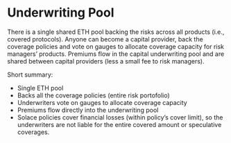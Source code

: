 # Underwriting Pool

There is a single shared ETH pool backing the risks across all products (i.e., covered protocols).  Anyone can become a capital provider, back the coverage policies and vote on gauges to allocate coverage capacity for risk managers’ products. Premiums flow in the capital underwriting pool and are shared between capital providers (less a small fee to risk managers).

Short summary:

- Single ETH pool
- Backs all the coverage policies (entire risk portofolio)
- Underwriters vote on gauges to allocate coverage capacity
- Premiums flow directly into the underwriting pool
- Solace policies cover financial losses (within policy’s cover limit), so the underwriters are not liable for the entire covered amount or speculative coverages.